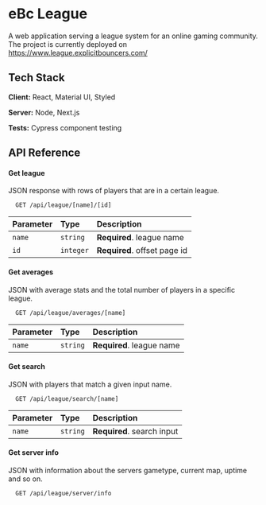 
# eBc League

A web application serving a league system for an online gaming community.
The project is currently deployed on https://www.league.explicitbouncers.com/ 



## Tech Stack

**Client:** React, Material UI, Styled

**Server:** Node, Next.js

**Tests:** Cypress component testing


## API Reference

#### Get league
JSON response with rows of players that are in a certain league.
```http
  GET /api/league/[name]/[id]
```

| Parameter | Type     | Description                |
| :-------- | :------- | :------------------------- |
| `name` | `string` | **Required**. league name |
| `id` | `integer` | **Required**. offset page id |

#### Get averages
JSON with average stats and the total number of players in a specific league.

```http
  GET /api/league/averages/[name]
```

| Parameter | Type     | Description                       |
| :-------- | :------- | :-------------------------------- |
| `name`      | `string` | **Required**. league name |

#### Get search
JSON with players that match a given input name.

```http
  GET /api/league/search/[name]
```

| Parameter | Type     | Description                       |
| :-------- | :------- | :-------------------------------- |
| `name`      | `string` | **Required**. search input |

#### Get server info
JSON with information about the servers gametype, current map, uptime and so on.

```http
  GET /api/league/server/info
```

